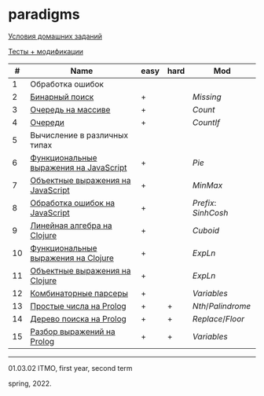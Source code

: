 # paradigms
 
[Условия домашних заданий](https://www.kgeorgiy.info/courses/paradigms/homeworks.html)

[Тесты + модификации](https://github.com/maladetska/paradigms-2022/tree/master/tests)


#|Name|easy|hard|Mod
---|---|---|---|---
1|Обработка ошибок|||
2|[Бинарный поиск](https://github.com/maladetska/paradigms-2022/blob/master/java-solutions/search/BinarySearchMissing.java)|+||*Missing*
3|[Очередь на массиве](https://github.com/maladetska/paradigms-2022/tree/master/java-solutions/queue)|+||*Count*
4|[Очереди](https://github.com/maladetska/paradigms-2022/tree/master/java-solutions/queue)|+||*CountIf*
5|Вычисление в различных типах||
6|[Функциональные выражения на JavaScript](https://github.com/maladetska/paradigms-2022/blob/master/javascript-solutions/functionalExpression.js)|+||*Pie*
7|[Объектные выражения на JavaScript](https://github.com/maladetska/paradigms-2022/blob/master/javascript-solutions/objectExpression.js)|+||*MinMax*
8|[Обработка ошибок на JavaScript](https://github.com/maladetska/paradigms-2022/blob/master/javascript-solutions/objectExpression.js)|+||*Prefix*: *SinhCosh*
9|[Линейная алгебра на Clojure](https://github.com/maladetska/paradigms-2022/blob/master/clojure-solutions/linear.clj)|+||*Cuboid*
10|[Функциональные выражения на Clojure](https://github.com/maladetska/paradigms-2022/blob/master/clojure-solutions/functional.clj)|+||*ExpLn*
11|[Объектные выражения на Clojure](https://github.com/maladetska/paradigms-2022/blob/master/clojure-solutions/object.clj)|+||*ExpLn*
12|[Комбинаторные парсеры](https://github.com/maladetska/paradigms-2022/blob/master/clojure-solutions/comb-parser.clj)|+||*Variables*
13|[Простые числа на Prolog](https://github.com/maladetska/paradigms-2022/blob/master/prolog-solutions/primes.pl)|+|+|*Nth*/*Palindrome*
14|[Дерево поиска на Prolog](https://github.com/maladetska/paradigms-2022/blob/master/prolog-solutions/tree-map.pl)|+|+|*Replace*/*Floor*
15|[Разбор выражений на Prolog](https://github.com/maladetska/paradigms-2022/blob/master/prolog-solutions/expression.pl)|+|+|*Variables*

------
01.03.02 ITMO, first year, second term

spring, 2022.
